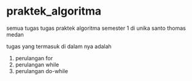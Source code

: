# praktek_algoritma
semua tugas tugas praktek algoritma semester 1 di unika santo thomas medan

tugas yang termasuk di dalam nya adalah 
1. perulangan for
2. perulangan while
3. perulangan do-while
